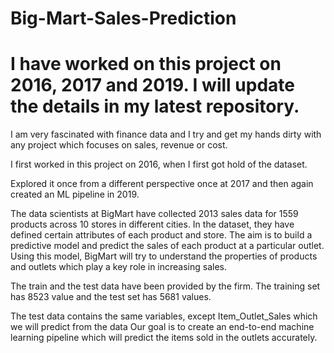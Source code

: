 # Big-Mart-Sales-Prediction
I have worked on this project on 2016, 2017 and 2019. I will update the details in my latest repository.
========================================================================================================================================


I am very fascinated with finance data and I try and get my hands dirty with any project which focuses on sales, revenue or cost.

I first worked in  this project on 2016, when I first got hold of the dataset. 

Explored it once from a different perspective once at 2017 and then again created an ML pipeline in 2019. 

The data scientists at BigMart have collected 2013 sales data for 1559 products across 10 stores in different cities. In the dataset, they have defined certain attributes of each product and store. The aim is to build a predictive model and predict the sales of each product at a particular outlet.
Using this model, BigMart will try to understand the properties of products and outlets which play a key role in increasing sales.

The train and the test data have been provided by the firm. The training set has 8523 value and the test set has 5681 values. 

The test data contains the same variables, except Item_Outlet_Sales which we will predict from the data
Our goal is to create an end-to-end machine learning pipeline which will predict the items sold in the outlets accurately.
